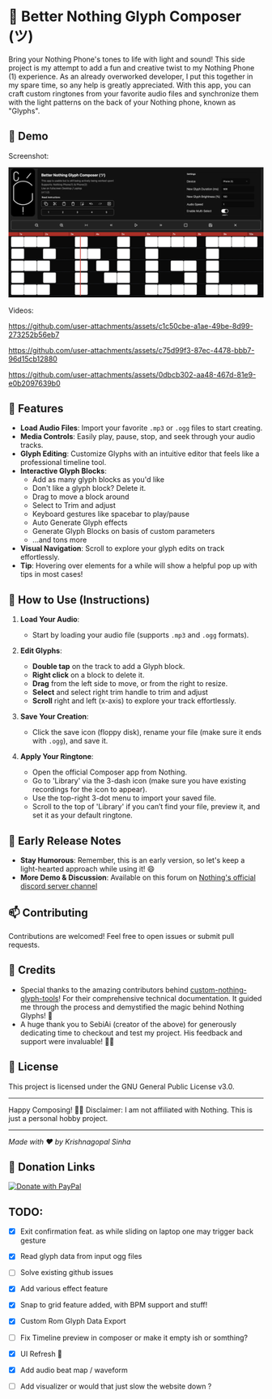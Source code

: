 # 🌟 Better Nothing Glyph Composer (ツ)

Bring your Nothing Phone's tones to life with light and sound! This side project is my attempt to add a fun and creative twist to my Nothing Phone (1) experience. As an already overworked developer, I put this together in my spare time, so any help is greatly appreciated. With this app, you can craft custom ringtones from your favorite audio files and synchronize them with the light patterns on the back of your Nothing phone, known as "Glyphs".

## 👾 Demo

Screenshot:

![Screenshot BNGC](demo/SS.png)

Videos:

https://github.com/user-attachments/assets/c1c50cbe-a1ae-49be-8d99-273252b56eb7

https://github.com/user-attachments/assets/c75d99f3-87ec-4478-bbb7-96d15cb12880

https://github.com/user-attachments/assets/0dbcb302-aa48-467d-81e9-e0b2097639b0

## 🚀 Features

- **Load Audio Files**: Import your favorite `.mp3` or `.ogg` files to start creating.
- **Media Controls**: Easily play, pause, stop, and seek through your audio tracks.
- **Glyph Editing**: Customize Glyphs with an intuitive editor that feels like a professional timeline tool.
- **Interactive Glyph Blocks**:
  - Add as many glyph blocks as you'd like
  - Don't like a glyph block? Delete it.
  - Drag to move a block around
  - Select to Trim and adjust
  - Keyboard gestures like spacebar to play/pause
  - Auto Generate Glyph effects
  - Generate Glyph Blocks on basis of custom parameters
  - ...and tons more
- **Visual Navigation**: Scroll to explore your glyph edits on track effortlessly.
- **Tip**: Hovering over elements for a while will show a helpful pop up with tips in most cases!

## 🎨 How to Use (Instructions)

1. **Load Your Audio**:

   - Start by loading your audio file (supports `.mp3` and `.ogg` formats).

2. **Edit Glyphs**:

   - **Double tap** on the track to add a Glyph block.
   - **Right click** on a block to delete it.
   - **Drag** from the left side to move, or from the right to resize.
   - **Select** and select right trim handle to trim and adjust
   - **Scroll** right and left (x-axis) to explore your track effortlessly.

3. **Save Your Creation**:

   - Click the save icon (floppy disk), rename your file (make sure it ends with `.ogg`), and save it.

4. **Apply Your Ringtone**:
   - Open the official Composer app from Nothing.
   - Go to 'Library' via the 3-dash icon (make sure you have existing recordings for the icon to appear).
   - Use the top-right 3-dot menu to import your saved file.
   - Scroll to the top of 'Library' if you can’t find your file, preview it, and set it as your default ringtone.

## 📜 Early Release Notes

- **Stay Humorous**: Remember, this is an early version, so let's keep a light-hearted approach while using it! 😄
- **More Demo & Discussion**: Available on this forum on [Nothing's official discord server channel](https://discord.com/channels/930878214237200394/1275717674634051661)

## 📫 Contributing

Contributions are welcomed! Feel free to open issues or submit pull requests.

## 🙌 Credits 
- Special thanks to the amazing contributors behind [custom-nothing-glyph-tools](https://github.com/SebiAi/custom-nothing-glyph-tools)! For their comprehensive technical documentation. It guided me through the process and demystified the magic behind Nothing Glyphs! 🚀 
- A huge thank you to SebiAi (creator of the above) for generously dedicating time to checkout and test my project. His feedback and support were invaluable! 🙏🎉

## 📄 License

This project is licensed under the GNU General Public License v3.0.

---

Happy Composing! 🎵✨ 
Disclaimer: I am not affiliated with Nothing. This is just a personal hobby project.

---

_Made with ❤️ by Krishnagopal Sinha_

## 🤝 Donation Links

[![Donate with PayPal](https://raw.githubusercontent.com/stefan-niedermann/paypal-donate-button/master/paypal-donate-button.png)](https://paypal.me/krishnagopalsinha)

## TODO:

-[X] Exit confirmation feat. as while sliding on laptop one may trigger back gesture 

-[X] Read glyph data from input ogg files

-[ ] Solve existing github issues

-[X] Add various effect feature

-[X] Snap to grid feature added, with BPM support and stuff!

-[X] Custom Rom Glyph Data Export

-[ ] Fix Timeline preview in composer or make it empty ish or somthing?

-[X] UI Refresh :eyes:

-[X] Add audio beat map / waveform

-[ ] Add visualizer or would that just slow the website down ?
